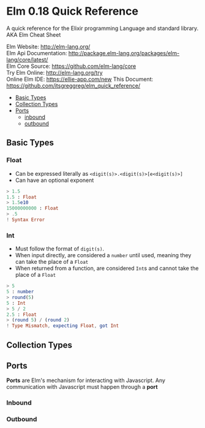 # Elm 0.18 Quick Reference
A quick reference for the Elixir programming Language and standard library.<br>
AKA Elm Cheat Sheet

Elm Website: http://elm-lang.org/<br>
Elm Api Documentation: http://package.elm-lang.org/packages/elm-lang/core/latest/<br>
Elm Core Source: https://github.com/elm-lang/core<br>
Try Elm Online: http://elm-lang.org/try<br>
Online Elm IDE: https://ellie-app.com/new
This Document: https://github.com/itsgreggreg/elm_quick_reference/<br>

- [Basic Types](#basic_types)
- [Collection Types](#collection_types)
- [Ports](#ports)
  - [inbound](#inbound)
  - [outbound](#outbound)

## Basic Types
### Float
 - Can be expressed literally as `<digit(s)>.<digit(s)>[e<digit(s)>]`
 - Can have an optional exponent
```elm
> 1.5
1.5 : Float
> 1.5e10
15000000000 : Float
> .5
! Syntax Error
```

### Int
 - Must follow the format of `digit(s)`.
 - When input directly, are considered a `number` until used, meaning they can take the place of a `Float`
 - When returned from a function, are considered `Int`s and cannot take the place of a `Float`
```elm
> 5
5 : number
> round(5)
5 : Int
> 5 / 2
2.5 : Float
> (round 5) / (round 2)
! Type Mismatch, expecting Float, got Int
```


## Collection Types


## Ports
__Ports__ are Elm's mechanism for interacting with Javascript. Any communication with Javascript must happen through a __port__
### Inbound

### Outbound
